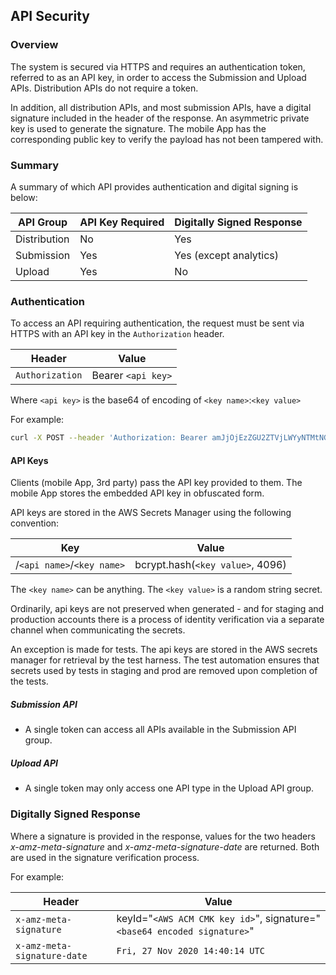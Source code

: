## API Security

### Overview

The system is secured via HTTPS and requires an authentication token, referred to as an API key,  in order to access the Submission and Upload APIs.  Distribution APIs do not require a token.

In addition, all distribution APIs, and most submission APIs, have a digital signature included in the header of the response.  An asymmetric private key is used to generate the signature. The mobile App has the corresponding public key to verify the payload has not been tampered with.

### Summary

A summary of which API provides authentication and digital signing is below:

| API Group | API Key Required | Digitally Signed Response |
|-----------|-------------------------|-----------------------------|
| Distribution | No | Yes |
| Submission | Yes | Yes (except analytics) |
| Upload | Yes | No |

### Authentication

To access an API requiring authentication, the request must be sent via HTTPS with an API key in the `Authorization` header.

| Header | Value |
|--------|---------|
|`Authorization`|Bearer `<api key>`

Where `<api key>` is the base64 of encoding of `<key name>`:`<key value>`

For example:

```bash
curl -X POST --header 'Authorization: Bearer amJjOjEzZGU2ZTVjLWYyNTMtNGY3Ni05MWRiLWQxMjljMTlkNzI5YQ==' https://<FQDN>/submission
```

#### API Keys

Clients (mobile App, 3rd party) pass the API key provided to them. The mobile App stores the embedded API key in obfuscated form.

API keys are stored in the AWS Secrets Manager using the following convention:

| Key | Value |
|--------|---------|
|/`<api name>`/`<key name>` | bcrypt.hash(`<key value>`, 4096) |

The `<key name>` can be anything.
The `<key value>` is a random string secret.

Ordinarily, api keys are not preserved when generated - and for staging and production accounts there is a process of identity verification via a separate channel when communicating the secrets.

An exception is made for tests. The api keys are stored in the AWS secrets manager for retrieval by the test harness. The test automation ensures that secrets used by tests in staging and prod are removed upon completion of the tests.

##### Submission API

- A single token can access all APIs available in the Submission API group.

##### Upload API

- A single token may only access one API type in the Upload API group.

### Digitally Signed Response

Where a signature is provided in the response, values for the two headers _x-amz-meta-signature_ and _x-amz-meta-signature-date_ are returned. Both are used in the signature verification process.

For example:

| Header | Value |
|--------|---------|
|`x-amz-meta-signature`|keyId="`<AWS ACM CMK key id>`", signature="`<base64 encoded signature>`"
|`x-amz-meta-signature-date`|`Fri, 27 Nov 2020 14:40:14 UTC`|
